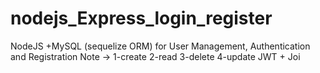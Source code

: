 # nodejs_Express_login_register
NodeJS +MySQL (sequelize ORM) for User Management, Authentication and Registration
Note -> 1-create 2-read 3-delete 4-update 
JWT + Joi
